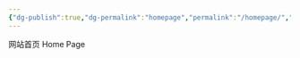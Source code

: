 ```yaml
---
{"dg-publish":true,"dg-permalink":"homepage","permalink":"/homepage/","dgHomeLink":true,"dgPassFrontmatter":false}
---
```



网站首页
Home Page
